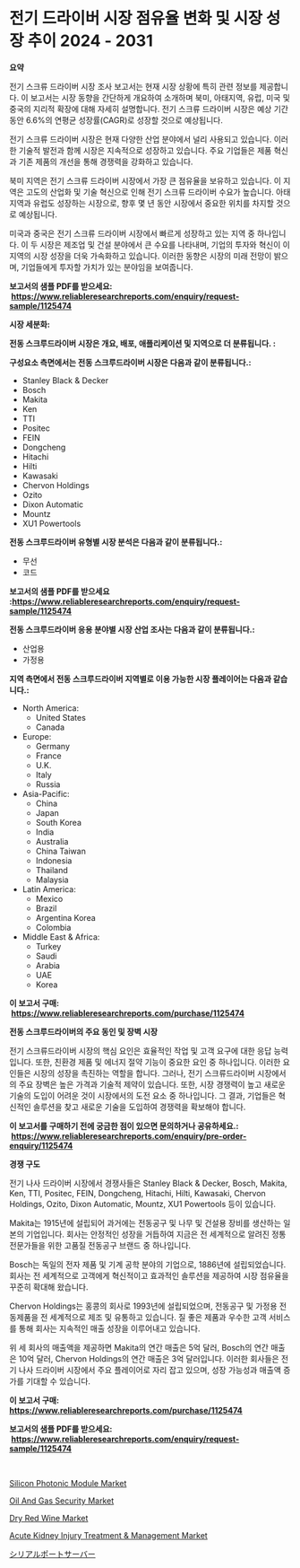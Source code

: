<p><h1>전기 드라이버 시장 점유율 변화 및 시장 성장 추이 2024 - 2031</h1></p><p><strong>요약</strong></p>
<p><p>전기 스크류 드라이버 시장 조사 보고서는 현재 시장 상황에 특히 관련 정보를 제공합니다. 이 보고서는 시장 동향을 간단하게 개요하여 소개하며 북미, 아태지역, 유럽, 미국 및 중국의 지리적 확장에 대해 자세히 설명합니다. 전기 스크류 드라이버 시장은 예상 기간 동안 6.6%의 연평균 성장률(CAGR)로 성장할 것으로 예상됩니다.</p><p>전기 스크류 드라이버 시장은 현재 다양한 산업 분야에서 널리 사용되고 있습니다. 이러한 기술적 발전과 함께 시장은 지속적으로 성장하고 있습니다. 주요 기업들은 제품 혁신과 기존 제품의 개선을 통해 경쟁력을 강화하고 있습니다.</p><p>북미 지역은 전기 스크류 드라이버 시장에서 가장 큰 점유율을 보유하고 있습니다. 이 지역은 고도의 산업화 및 기술 혁신으로 인해 전기 스크류 드라이버 수요가 높습니다. 아태지역과 유럽도 성장하는 시장으로, 향후 몇 년 동안 시장에서 중요한 위치를 차지할 것으로 예상됩니다.</p><p>미국과 중국은 전기 스크류 드라이버 시장에서 빠르게 성장하고 있는 지역 중 하나입니다. 이 두 시장은 제조업 및 건설 분야에서 큰 수요를 나타내며, 기업의 투자와 혁신이 이 지역의 시장 성장을 더욱 가속화하고 있습니다. 이러한 동향은 시장의 미래 전망이 밝으며, 기업들에게 투자할 가치가 있는 분야임을 보여줍니다.</p></p>
<p><strong>보고서의 샘플 PDF를 받으세요: &nbsp;<a href="https://www.reliableresearchreports.com/enquiry/request-sample/1125474">https://www.reliableresearchreports.com/enquiry/request-sample/1125474</a></strong></p>
<p><strong>시장 세분화:</strong></p>
<p><strong> 전동 스크루드라이버 시장은 개요, 배포, 애플리케이션 및 지역으로 더 분류됩니다. :</strong></p>
<p><strong>구성요소 측면에서는 전동 스크루드라이버 시장은 다음과 같이 분류됩니다.:</strong></p>
<p><ul><li>Stanley Black & Decker</li><li>Bosch</li><li>Makita</li><li>Ken</li><li>TTI</li><li>Positec</li><li>FEIN</li><li>Dongcheng</li><li>Hitachi</li><li>Hilti</li><li>Kawasaki</li><li>Chervon Holdings</li><li>Ozito</li><li>Dixon Automatic</li><li>Mountz</li><li>XU1 Powertools</li></ul></p>
<p><strong> 전동 스크루드라이버 유형별 시장 분석은 다음과 같이 분류됩니다.:</strong></p>
<p><ul><li>무선</li><li>코드</li></ul></p>
<p><strong>보고서의 샘플 PDF를 받으세요 :<a href="https://www.reliableresearchreports.com/enquiry/request-sample/1125474">https://www.reliableresearchreports.com/enquiry/request-sample/1125474</a></strong></p>
<p><strong> 전동 스크루드라이버 응용 분야별 시장 산업 조사는 다음과 같이 분류됩니다.:</strong></p>
<p><ul><li>산업용</li><li>가정용</li></ul></p>
<p><strong>지역 측면에서 전동 스크루드라이버 지역별로 이용 가능한 시장 플레이어는 다음과 같습니다.:</strong></p>
<p><ul>
    <li>
        North America:
        <ul>
            <li>United States</li>
            <li>Canada</li>
        </ul>
    </li>
    <li>
        Europe:
        <ul>
            <li>Germany</li>
            <li>France</li>
            <li>U.K.</li>
            <li>Italy</li>
            <li>Russia</li>
        </ul>
    </li>
    <li>
        Asia-Pacific:
        <ul>
            <li>China</li>
            <li>Japan</li>
            <li>South Korea</li>
            <li>India</li>
            <li>Australia</li>
            <li>China Taiwan</li>
            <li>Indonesia</li>
            <li>Thailand</li>
            <li>Malaysia</li>
        </ul>
    </li>
    <li>
        Latin America:
        <ul>
            <li>Mexico</li>
            <li>Brazil</li>
            <li>Argentina Korea</li>
            <li>Colombia</li>
        </ul>
    </li>
    <li>
        Middle East & Africa:
        <ul>
            <li>Turkey</li>
            <li>Saudi</li>
            <li>Arabia</li>
            <li>UAE</li>
            <li>Korea</li>
        </ul>
    </li>
    </ul></p>
<p><strong>이 보고서 구매: &nbsp;<a href="https://www.reliableresearchreports.com/purchase/1125474">https://www.reliableresearchreports.com/purchase/1125474</a></strong></p>
<p><strong>전동 스크루드라이버의 주요 동인 및 장벽 시장</strong></p>
<p><p>전기 스크류드라이버 시장의 핵심 요인은 효율적인 작업 및 고객 요구에 대한 응답 능력입니다. 또한, 친환경 제품 및 에너지 절약 기능이 중요한 요인 중 하나입니다. 이러한 요인들은 시장의 성장을 촉진하는 역할을 합니다. 그러나, 전기 스크류드라이버 시장에서의 주요 장벽은 높은 가격과 기술적 제약이 있습니다. 또한, 시장 경쟁력이 높고 새로운 기술의 도입이 어려운 것이 시장에서의 도전 요소 중 하나입니다. 그 결과, 기업들은 혁신적인 솔루션을 찾고 새로운 기술을 도입하여 경쟁력을 확보해야 합니다.</p></p>
<p><strong>이 보고서를 구매하기 전에 궁금한 점이 있으면 문의하거나 공유하세요.: &nbsp;<a href="https://www.reliableresearchreports.com/enquiry/pre-order-enquiry/1125474">https://www.reliableresearchreports.com/enquiry/pre-order-enquiry/1125474</a></strong></p>
<p><strong>경쟁 구도</strong></p>
<p><p>전기 나사 드라이버 시장에서 경쟁사들은 Stanley Black & Decker, Bosch, Makita, Ken, TTI, Positec, FEIN, Dongcheng, Hitachi, Hilti, Kawasaki, Chervon Holdings, Ozito, Dixon Automatic, Mountz, XU1 Powertools 등이 있습니다. </p><p>Makita는 1915년에 설립되어 과거에는 전동공구 및 나무 및 건설용 장비를 생산하는 일본의 기업입니다. 회사는 안정적인 성장을 거듭하여 지금은 전 세계적으로 알려진 정통 전문가들을 위한 고품질 전동공구 브랜드 중 하나입니다.</p><p>Bosch는 독일의 전자 제품 및 기계 공학 분야의 기업으로, 1886년에 설립되었습니다. 회사는 전 세계적으로 고객에게 혁신적이고 효과적인 솔루션을 제공하여 시장 점유율을 꾸준히 확대해 왔습니다. </p><p>Chervon Holdings는 홍콩의 회사로 1993년에 설립되었으며, 전동공구 및 가정용 전동제품을 전 세계적으로 제조 및 유통하고 있습니다. 질 좋은 제품과 우수한 고객 서비스를 통해 회사는 지속적인 매출 성장을 이루어내고 있습니다.</p><p>위 세 회사의 매출액을 제공하면 Makita의 연간 매출은 5억 달러, Bosch의 연간 매출은 10억 달러, Chervon Holdings의 연간 매출은 3억 달러입니다. 이러한 회사들은 전기 나사 드라이버 시장에서 주요 플레이어로 자리 잡고 있으며, 성장 가능성과 매출액 증가를 기대할 수 있습니다.</p></p>
<p><strong>이 보고서 구매: &nbsp; <a href="https://www.reliableresearchreports.com/purchase/1125474">https://www.reliableresearchreports.com/purchase/1125474</a></strong></p>
<p><strong>보고서의 샘플 PDF를 받으세요: &nbsp;<a href="https://www.reliableresearchreports.com/enquiry/request-sample/1125474">https://www.reliableresearchreports.com/enquiry/request-sample/1125474</a></strong><strong></strong></p>
<p>&nbsp;</p>
<p><p><a href="https://issuu.com/reportprime-2/docs/silicon-photonic-module-market-size-2030.pptx">Silicon Photonic Module Market</a></p><p><a href="https://issuu.com/reportprime-2/docs/oil-and-gas-security-market-size-2030.pptx">Oil And Gas Security Market</a></p><p><a href="https://view.publitas.com/reportprime-1/dry-red-wine-market-research-report-unlocks-analysis-on-the-market-financial-status-market-size-and-market-revenue-upto-2031/">Dry Red Wine Market</a></p><p><a href="https://rainy-horn-d69.notion.site/Acute-Kidney-Injury-Treatment-Management-Market-Size-Growth-Outlook-from-2024-to-2031-projecting-5b6b3096db03420db0b17487f7f44b45">Acute Kidney Injury Treatment & Management Market</a></p><p><a href="https://github.com/ihabdkwlxs948/Market-Research-Report-List-1/blob/main/8464853190641.md">シリアルポートサーバー</a></p></p>